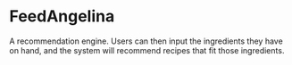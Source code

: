 # FeedAngelina
A recommendation engine. Users can then input the ingredients they have on hand, and the system will recommend recipes that fit those ingredients.
